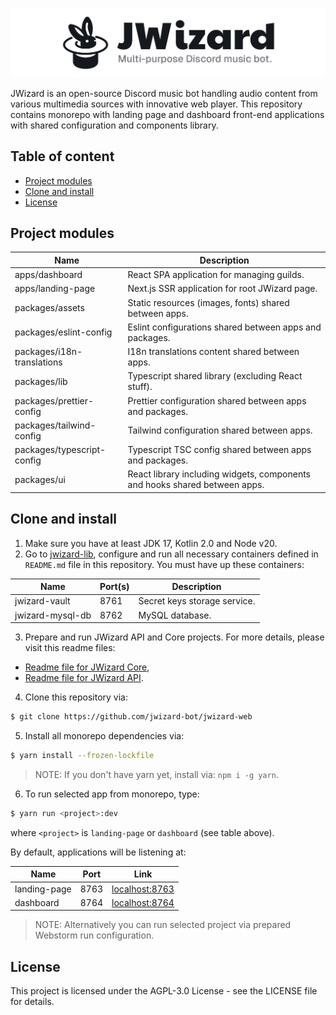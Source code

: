 ![](.github/banner.png)

JWizard is an open-source Discord music bot handling audio content from various multimedia sources
with innovative web player. This repository contains monorepo with landing page and dashboard
front-end applications with shared configuration and components library.

## Table of content

* [Project modules](#project-modules)
* [Clone and install](#clone-and-install)
* [License](#license)

## Project modules

| Name                       | Description                                                                |
|----------------------------|----------------------------------------------------------------------------|
| apps/dashboard             | React SPA application for managing guilds.                                 |
| apps/landing-page          | Next.js SSR application for root JWizard page.                             |
| packages/assets            | Static resources (images, fonts) shared between apps.                      |
| packages/eslint-config     | Eslint configurations shared between apps and packages.                    |
| packages/i18n-translations | I18n translations content shared between apps.                             |
| packages/lib               | Typescript shared library (excluding React stuff).                         |
| packages/prettier-config   | Prettier configuration shared between apps and packages.                   |
| packages/tailwind-config   | Tailwind configuration shared between apps.                                |
| packages/typescript-config | Typescript TSC config shared between apps and packages.                    |
| packages/ui                | React library including widgets, components and hooks shared between apps. |

## Clone and install

1. Make sure you have at least JDK 17, Kotlin 2.0 and Node v20.
2. Go to [jwizard-lib](https://github.com/jwizard-bot/jwizard-lib), configure and run all necessary
   containers defined in `README.md` file in this repository. You must have up these containers:

| Name             | Port(s) | Description                  |
|------------------|---------|------------------------------|
| jwizard-vault    | 8761    | Secret keys storage service. |
| jwizard-mysql-db | 8762    | MySQL database.              |

3. Prepare and run JWizard API and Core projects. For more details, please visit this readme files:

* [Readme file for JWizard Core](https://github.com/jwizard-bot/jwizard-core/blob/master/README.md),
* [Readme file for JWizard API](https://github.com/jwizard-bot/jwizard-api/blob/master/README.md).

4. Clone this repository via:

```bash
$ git clone https://github.com/jwizard-bot/jwizard-web
```

5. Install all monorepo dependencies via:

```bash
$ yarn install --frozen-lockfile
```

> NOTE: If you don't have yarn yet, install via: `npm i -g yarn`.

6. To run selected app from monorepo, type:

```bash
$ yarn run <project>:dev
```

where `<project>` is `landing-page` or `dashboard` (see table above).

By default, applications will be listening at:

| Name         | Port | Link                                    |
|--------------|------|-----------------------------------------|
| landing-page | 8763 | [localhost:8763](http://localhost:8763) |
| dashboard    | 8764 | [localhost:8764](http://localhost:8764) |

> NOTE: Alternatively you can run selected project via prepared Webstorm run configuration.

## License

This project is licensed under the AGPL-3.0 License - see the LICENSE file for details.
